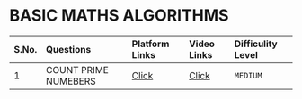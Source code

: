 # BASIC MATHS ALGORITHMS
|S.No.| Questions| Platform Links         | Video Links                       |Difficulity Level |
|:--| :--------     | :-------      | :-------------------------------- | :--------------  |
|1| COUNT PRIME NUMEBERS | [Click](https://leetcode.com/problems/count-primes/description/)| [Click](https://www.youtube.com/watch?v=Y4KdgqV1IqA&list=PLfqMhTWNBTe137I_EPQd34TsgV6IO55pt&index=34) | `MEDIUM`|